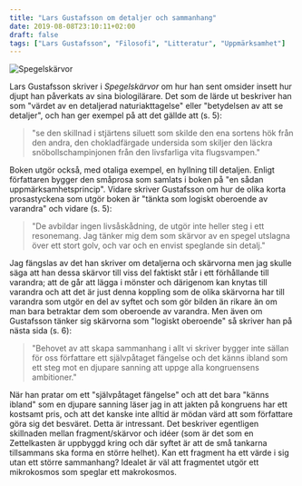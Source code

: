```yaml
---
title: "Lars Gustafsson om detaljer och sammanhang"
date: 2019-08-08T23:10:11+02:00
draft: false
tags: ["Lars Gustafsson", "Filosofi", "Litteratur", "Uppmärksamhet"]
---
```


![Spegelskärvor](/images/spegelskärvor.png)

Lars Gustafsson skriver i _Spegelskärvor_ om hur han sent omsider insett hur djupt han påverkats av sina biologilärare. Det som de lärde ut beskriver han som  "värdet av en detaljerad naturiakttagelse" eller "betydelsen av att se detaljer", och han ger exempel på att det gällde att (s. 5):

> "se den skillnad i stjärtens siluett som skilde den ena sortens hök från den andra,
> den chokladfärgade undersida som skiljer den läckra snöbollschampinjonen från
> den livsfarliga vita flugsvampen."

Boken utgör också, med otaliga exempel, en hyllning till detaljen. Enligt författaren bygger den småprosa som samlats i boken på "en sådan uppmärksamhetsprincip". Vidare skriver Gustafsson om hur de olika korta prosastyckena som utgör boken är "tänkta som logiskt oberoende av varandra" och vidare (s. 5):

> "De avbildar ingen livsåskådning, de utgör inte heller steg i ett resonemang. Jag tänker mig dem som skärvor av en spegel utslagna över ett stort golv, och var och en envist speglande sin detalj."

Jag fängslas av det han skriver om detaljerna och skärvorna men jag skulle säga att han dessa skärvor till viss del faktiskt står i ett förhållande till varandra; att de går att lägga i mönster och därigenom kan knytas till varandra och att det är just denna koppling som de olika skärvorna har till varandra som utgör en del av syftet och som gör bilden än rikare än om man bara betraktar dem som oberoende av varandra. Men även om Gustafsson tänker sig skärvorna som "logiskt oberoende" så skriver han på nästa sida (s. 6):

>"Behovet av att skapa sammanhang i allt vi skriver bygger inte sällan för oss författare ett självpåtaget fängelse och det känns ibland som ett steg mot en djupare sanning att uppge alla kongruensens ambitioner."

När han pratar om ett "självpåtaget fängelse" och att det bara "känns ibland" som en djupare sanning läser jag in att jakten på kongruens har ett kostsamt pris, och att det kanske inte alltid är mödan värd att som författare göra sig det besväret. Detta är intressant. Det beskriver egentligen skillnaden mellan fragment/skärvor och idéer (som är det som en Zettelkasten är uppbyggd kring och där syftet är att de små tankarna tillsammans ska forma en större helhet). Kan ett fragment ha ett värde i sig utan ett större sammanhang? Idealet är väl att fragmentet utgör ett mikrokosmos som speglar ett makrokosmos.

<!-- Finns viss likhet med Rokkans teori om detaljernas respektive modellernas tyranni som ju med lite god vilja kan sägas vara motsvarigheten inom vetenskap:
[[201812101729 - Social sciences vs. Humanities]] -->
